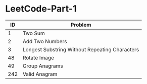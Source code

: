 # LeetCode-Part-1

| ID | Problem |
| --- | --- |
| 1 | Two Sum |
| 2 | Add Two Numbers |
| 3 | Longest Substring Without Repeating Characters |
| 48 | Rotate Image |
| 49 | Group Anagrams |
| 242 | Valid Anagram |
